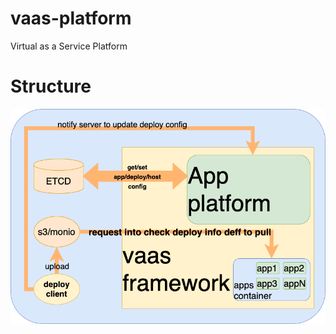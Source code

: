# vaas-platform
Virtual as a Service Platform

# Structure
![Structure](https://raw.githubusercontent.com/virtual-less/assets/main/vaas-platform.png)
